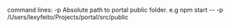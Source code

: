 command lines:
  -p Absolute path to portal public folder. e.g npm start -- -p /Users/lexyfeito/Projects/portal/src/public

